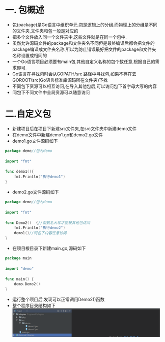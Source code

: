 # 一. 包概述

* 包(package)是Go语言中组织单元.包是逻辑上的分组.而物理上的分组是不同的文件夹,文件夹和包一般是对应的
* 把多个文件放入同一个文件夹中,这些文件就是在同一个包中.
* 虽然允许源码文件的package和文件夹名不同但是最终编译后都会把文件的package编译成文件夹名称.所以为防止错误最好把文件的package和文件夹名称设置成相同的
* 一个Go语言项目必须要有main包,其他自定义名称的包个数任意,根据自己的需求即可.
* Go语言在寻找包时会从GOPATH/src 路径中寻找包,如果不存在去GOROOT/src(Go语言标准库源码所在文件夹)下找
* 不同包下资源可以相互访问,在导入其他包后,可以访问包下首字母大写的内容
* 同包下不同文件中全局资源可以随意访问

# 二.自定义包
* 新建项目后在项目下新建src文件夹,在src文件夹中新建demo文件
* 在demo文件中新建demo1.go和demo2.go文件
* demo1.go文件源码如下
```go
package demo//包为demo

import "fmt"

func demo1(){
	fmt.Println("执行demo1")
}
```
* demo2.go文件源码如下
```go
package demo//包为demo

import "fmt"

func Demo2()  {//函数名大写才能被其他包访问
	fmt.Println("执行demo2")
	demo1()//同包下内容任意访问
}
```
* 在项目根目录下新建main.go,源码如下
```go
package main

import "demo"

func main() {
	demo.Demo2()
}
```
* 运行整个项目后,发现可以正常调用Demo2()函数
* 整个程序目录结构如下
  ![](images/2_6_07_project.png)